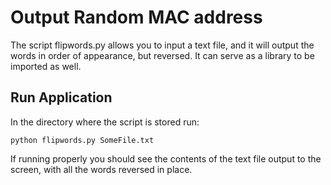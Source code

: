 # Output Random MAC address

The script flipwords.py allows you to input a text file, and it will output the words in order of appearance, but reversed.  It can serve as a library to be imported as well.  

## Run Application

In the directory where the script is stored run:

```
python flipwords.py SomeFile.txt
```

If running properly you should see the contents of the text file output to the screen, with all the words reversed in place. 

